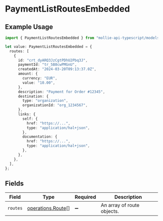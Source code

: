 # PaymentListRoutesEmbedded

## Example Usage

```typescript
import { PaymentListRoutesEmbedded } from "mollie-api-typescript/models/operations";

let value: PaymentListRoutesEmbedded = {
  routes: [
    {
      id: "crt_dyARQ3JzCgtPDhU2Pbq3J",
      paymentId: "tr_5B8cwPMGnU",
      createdAt: "2024-03-20T09:13:37.0Z",
      amount: {
        currency: "EUR",
        value: "10.00",
      },
      description: "Payment for Order #12345",
      destination: {
        type: "organization",
        organizationId: "org_1234567",
      },
      links: {
        self: {
          href: "https://...",
          type: "application/hal+json",
        },
        documentation: {
          href: "https://...",
          type: "application/hal+json",
        },
      },
    },
  ],
};
```

## Fields

| Field                                                  | Type                                                   | Required                                               | Description                                            |
| ------------------------------------------------------ | ------------------------------------------------------ | ------------------------------------------------------ | ------------------------------------------------------ |
| `routes`                                               | [operations.Route](../../models/operations/route.md)[] | :heavy_minus_sign:                                     | An array of route objects.                             |